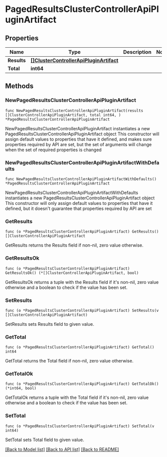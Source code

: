 # PagedResultsClusterControllerApiPluginArtifact

## Properties

Name | Type | Description | Notes
------------ | ------------- | ------------- | -------------
**Results** | [**[]ClusterControllerApiPluginArtifact**](ClusterControllerApiPluginArtifact.md) |  | 
**Total** | **int64** |  | 

## Methods

### NewPagedResultsClusterControllerApiPluginArtifact

`func NewPagedResultsClusterControllerApiPluginArtifact(results []ClusterControllerApiPluginArtifact, total int64, ) *PagedResultsClusterControllerApiPluginArtifact`

NewPagedResultsClusterControllerApiPluginArtifact instantiates a new PagedResultsClusterControllerApiPluginArtifact object
This constructor will assign default values to properties that have it defined,
and makes sure properties required by API are set, but the set of arguments
will change when the set of required properties is changed

### NewPagedResultsClusterControllerApiPluginArtifactWithDefaults

`func NewPagedResultsClusterControllerApiPluginArtifactWithDefaults() *PagedResultsClusterControllerApiPluginArtifact`

NewPagedResultsClusterControllerApiPluginArtifactWithDefaults instantiates a new PagedResultsClusterControllerApiPluginArtifact object
This constructor will only assign default values to properties that have it defined,
but it doesn't guarantee that properties required by API are set

### GetResults

`func (o *PagedResultsClusterControllerApiPluginArtifact) GetResults() []ClusterControllerApiPluginArtifact`

GetResults returns the Results field if non-nil, zero value otherwise.

### GetResultsOk

`func (o *PagedResultsClusterControllerApiPluginArtifact) GetResultsOk() (*[]ClusterControllerApiPluginArtifact, bool)`

GetResultsOk returns a tuple with the Results field if it's non-nil, zero value otherwise
and a boolean to check if the value has been set.

### SetResults

`func (o *PagedResultsClusterControllerApiPluginArtifact) SetResults(v []ClusterControllerApiPluginArtifact)`

SetResults sets Results field to given value.


### GetTotal

`func (o *PagedResultsClusterControllerApiPluginArtifact) GetTotal() int64`

GetTotal returns the Total field if non-nil, zero value otherwise.

### GetTotalOk

`func (o *PagedResultsClusterControllerApiPluginArtifact) GetTotalOk() (*int64, bool)`

GetTotalOk returns a tuple with the Total field if it's non-nil, zero value otherwise
and a boolean to check if the value has been set.

### SetTotal

`func (o *PagedResultsClusterControllerApiPluginArtifact) SetTotal(v int64)`

SetTotal sets Total field to given value.



[[Back to Model list]](../README.md#documentation-for-models) [[Back to API list]](../README.md#documentation-for-api-endpoints) [[Back to README]](../README.md)


